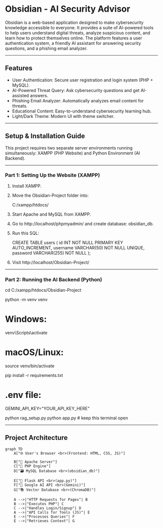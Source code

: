 # Obsidian - AI Security Advisor

Obsidian is a web-based application designed to make cybersecurity knowledge accessible to everyone. It provides a suite of AI-powered tools to help users understand digital threats, analyze suspicious content, and learn how to protect themselves online. The platform features a user authentication system, a friendly AI assistant for answering security questions, and a phishing email analyzer.

---

## Features

- User Authentication: Secure user registration and login system (PHP + MySQL).
- AI-Powered Threat Query: Ask cybersecurity questions and get AI-assisted answers.
- Phishing Email Analyzer: Automatically analyzes email content for threats.
- Educational Content: Easy-to-understand cybersecurity learning hub.
- Light/Dark Theme: Modern UI with theme switcher.

---

##  Setup & Installation Guide

This project requires two separate server environments running simultaneously: XAMPP (PHP Website) and Python Environment (AI Backend).

---

### Part 1: Setting Up the Website (XAMPP)

1. Install XAMPP.
2. Move the Obsidian-Project folder into:

   C:/xampp/htdocs/

3. Start Apache and MySQL from XAMPP.
4. Go to http://localhost/phpmyadmin/ and create database: obsidian_db.
5. Run this SQL:

   CREATE TABLE users (
       id INT NOT NULL PRIMARY KEY AUTO_INCREMENT,
       username VARCHAR(50) NOT NULL UNIQUE,
       password VARCHAR(255) NOT NULL
   );

6. Visit http://localhost/Obsidian-Project/

---

### Part 2: Running the AI Backend (Python)

cd C:/xampp/htdocs/Obsidian-Project

python -m venv venv
# Windows:
venv\Scripts\activate
# macOS/Linux:
source venv/bin/activate

pip install -r requirements.txt

# .env file:
GEMINI_API_KEY="YOUR_API_KEY_HERE"

python rag_setup.py
python app.py   # keep this terminal open

---

## Project Architecture

```mermaid
graph TD
    A["🌐 User's Browser <br>(Frontend: HTML, CSS, JS)"]

    B["🐘 Apache Server"]
    C["🐘 PHP Engine"]
    D["🗃️ MySQL Database <br>(obsidian_db)"]

    E["🐍 Flask API <br>(app.py)"]
    F["🤖 Google AI API <br>(Gemini)"]
    G["📚 Vector Database <br>(ChromaDB)"]

    A -->|"HTTP Requests for Pages"| B
    B -->|"Executes PHP"| C
    C -->|"Handles Login/Signup"| D
    A -->|"API Calls for Tools (JS)"| E
    E -->|"Processes Queries"| F
    E -->|"Retrieves Context"| G
